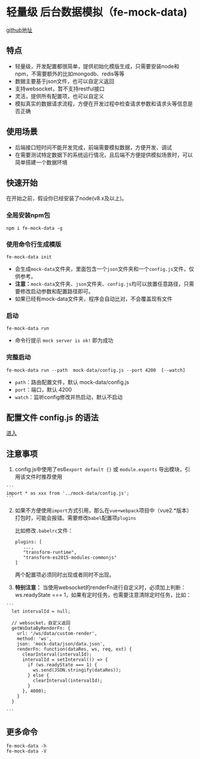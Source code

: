 # 轻量级 后台数据模拟（fe-mock-data)
  [github地址](https://github.com/RetinaLI/fe-mock-data)
## 特点
  + 轻量级，开发配置都很简单，提供初始化模版生成，只需要安装node和npm，不需要额外的比如mongodb、redis等等
  + 数据主要基于json文件，也可以自定义返回
  + 支持websocket，暂不支持restful接口
  + 灵活，提供所有配置项，也可以自定义
  + 模拟真实的数据请求流程，方便在开发过程中检查请求参数和请求头等信息是否正确

## 使用场景
  + 后端接口短时间不能开发完成，前端需要模拟数据，方便开发、调试
  + 在需要测试特定数据下的系统运行情况，且后端不方便提供模拟场景时，可以简单搭建一个数据环境

## 快速开始

   在开始之前，假设你已经安装了node(v8.x及以上)。

### 全局安装npm包
  	npm i fe-mock-data -g

### 使用命令行生成模版
  	fe-mock-data init

   * 会生成`mock-data`文件夹，里面包含一个`json`文件夹和一个`config.js`文件，仅供参考。
   * **注意：**`mock-data`文件夹、`json`文件夹、`config.js`均可以放置任意路径，只需要修改启动参数和配置路径即可。
   * 如果已经有mock-data文件夹，程序会自动比对，不会覆盖现有文件

### 启动

   	fe-mock-data run

   * 命令行提示 `mock server is ok!` 即为成功

### 完整启动

	fe-mock-data run --path  mock-data/config.js --port 4200  [--watch]

* `path`：路由配置文件，默认 mock-data/config.js
* `port`：端口，默认 4200
* `watch`：监听config修改并热启动，默认不启动

## 配置文件 config.js 的语法
   [进入](https://github.com/RetinaLI/fe-mock-data/blob/master/mock-data/config.js)

## 注意事项
  1. config.js中使用了es6`export default {}` 或 `module.exports` 导出模块，引用该文件时推荐使用

  	```
  	import * as xxx from '../mock-data/config.js';
  	```

  2. 如果不方便使用`import`方式引用，那么在`vue+webpack`项目中（vue2.*版本）打包时，可能会报错。需要修改`babel`配置项`plugins`

     比如修改`.babelrc`文件：

     ```
     plugins: [
     	...,
     	"transform-runtime",
     	"transform-es2015-modules-commonjs"
     ]
     ```
     两个配置项必须同时出现或者同时不出现。
  3. **特别注意：** 当使用websocket的renderFn进行自定义时，必须加上判断：ws.readyState === 1，如果有定时任务，也需要注意清除定时任务，比如：

    ```
      let intervalId = null;

      // websocket，自定义返回
      getWsDataByRenderFn: {
        url: '/ws/data/custom-render',
        method: 'ws',
        json: 'mock-data/json/data.json',
        renderFn: function(dataRes, ws, req, ext) {
          clearInterval(intervalId);
          intervalId = setInterval(() => {
            if (ws.readyState === 1) {
              ws.send(JSON.stringify(dataRes));
            } else {
              clearInterval(intervalId);
            }
          }, 4000);
        }
      }

    ```

## 更多命令
    fe-mock-data -h
    fe-mock-data -V
